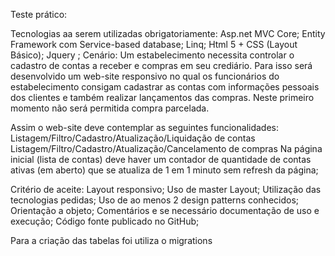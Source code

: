 Teste prático:

Tecnologias aa serem utilizadas obrigatoriamente:
Asp.net MVC Core;
Entity Framework com Service-based  database;
Linq;
Html 5 + CSS  (Layout Básico);
Jquery ;
Cenário:
Um estabelecimento necessita controlar o cadastro de contas a receber e compras em seu crediário. Para isso será desenvolvido um web-site responsivo no qual os funcionários do estabelecimento consigam cadastrar as contas com informações pessoais dos clientes e também realizar lançamentos das compras. Neste primeiro momento não será permitida compra parcelada.

Assim o web-site deve contemplar as seguintes funcionalidades:
Listagem/Filtro/Cadastro/Atualização/Liquidação de contas
Listagem/Filtro/Cadastro/Atualização/Cancelamento de compras
Na página inicial (lista de contas) deve haver um contador de quantidade de contas ativas (em aberto) que se atualiza de 1 em 1 minuto sem refresh da página;

Critério de aceite:
Layout responsivo;
Uso de master Layout;
Utilização das tecnologias pedidas;
Uso de ao menos 2 design patterns conhecidos;
Orientação a objeto;
Comentários e se necessário documentação de uso e execução;
Código fonte publicado no GitHub;

Para a criação das tabelas foi utiliza o migrations
